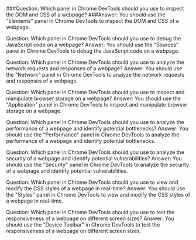 ###Question: Which panel in Chrome DevTools should you use to inspect the DOM and CSS of a webpage?
###Answer: You should use the "Elements" panel in Chrome DevTools to inspect the DOM and CSS of a webpage.

Question: Which panel in Chrome DevTools should you use to debug the JavaScript code on a webpage?
Answer: You should use the "Sources" panel in Chrome DevTools to debug the JavaScript code on a webpage.

Question: Which panel in Chrome DevTools should you use to analyze the network requests and responses of a webpage?
Answer: You should use the "Network" panel in Chrome DevTools to analyze the network requests and responses of a webpage.

Question: Which panel in Chrome DevTools should you use to inspect and manipulate browser storage on a webpage?
Answer: You should use the "Application" panel in Chrome DevTools to inspect and manipulate browser storage on a webpage.

Question: Which panel in Chrome DevTools should you use to analyze the performance of a webpage and identify potential bottlenecks?
Answer: You should use the "Performance" panel in Chrome DevTools to analyze the performance of a webpage and identify potential bottlenecks.

Question: Which panel in Chrome DevTools should you use to analyze the security of a webpage and identify potential vulnerabilities?
Answer: You should use the "Security" panel in Chrome DevTools to analyze the security of a webpage and identify potential vulnerabilities.

Question: Which panel in Chrome DevTools should you use to view and modify the CSS styles of a webpage in real-time?
Answer: You should use the "Styles" panel in Chrome DevTools to view and modify the CSS styles of a webpage in real-time.

Question: Which panel in Chrome DevTools should you use to test the responsiveness of a webpage on different screen sizes?
Answer: You should use the "Device Toolbar" in Chrome DevTools to test the responsiveness of a webpage on different screen sizes.
